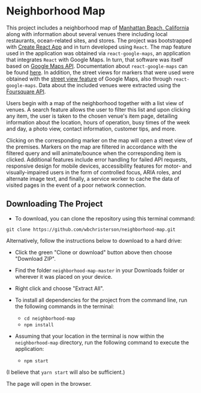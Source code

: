 # Neighborhood Map

This project includes a neighborhood map of [Manhattan Beach, California](http://www.citymb.info/) along with information about several venues there including local restaurants, ocean-related sites, and stores. The project was bootstrapped with [Create React App](https://github.com/facebookincubator/create-react-app) and in turn developed using `React`. The map feature used in the application was obtained via `react-google-maps`, an application that integrates `React` with Google Maps. In turn, that software was itself based on [Google Maps API](https://developers.google.com/maps/). Documentation about `react-google-maps` can be found [here](https://github.com/tomchentw/react-google-maps). In addition, the street views for markers that were used were obtained with the [street view feature](https://developers.google.com/maps/documentation/javascript/streetview) of Google Maps, also through `react-google-maps`. Data about the included venues were extracted using the [Foursquare API](https://developer.foursquare.com/).

Users begin with a map of the neighborhood together with a list view of venues. A search feature allows the user to filter this list and upon clicking any item, the user is taken to the chosen venue's item page, detailing information about the location, hours of operation, busy times of the week and day, a photo view, contact information, customer tips, and more.

Clicking on the corresponding marker on the map will open a street view of the premises. Markers on the map are filtered in accordance with the filtered query and will animate/bounce when the corresponding item is clicked. Additional features include error handling for failed API requests, responsive design for mobile devices, accessibility features for motor- and visually-impaired users in the form of controlled focus, ARIA roles, and alternate image text, and finally, a service worker to cache the data of visited pages in the event of a poor network connection.

## Downloading The Project

* To download, you can clone the repository using this terminal command:
```
git clone https://github.com/wbchristerson/neighborhood-map.git
```

Alternatively, follow the instructions below to download to a hard drive:
* Click the green "Clone or download" button above then choose "Download ZIP".
* Find the folder `neighborhood-map-master` in your Downloads folder or wherever it was placed on your device.
* Right click and choose "Extract All".

* To install all dependencies for the project from the command line, run the following commands in the terminal:
    - `cd neighborhood-map`
    - `npm install`
* Assuming that your location in the terminal is now within the `neighborhood-map` directory, run the following command to execute the application:
    - `npm start`

(I believe that `yarn start` will also be sufficient.)

The page will open in the browser.
